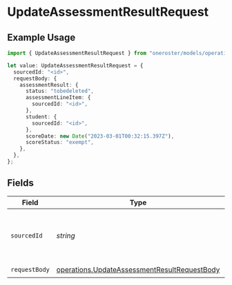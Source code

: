 # UpdateAssessmentResultRequest

## Example Usage

```typescript
import { UpdateAssessmentResultRequest } from "oneroster/models/operations";

let value: UpdateAssessmentResultRequest = {
  sourcedId: "<id>",
  requestBody: {
    assessmentResult: {
      status: "tobedeleted",
      assessmentLineItem: {
        sourcedId: "<id>",
      },
      student: {
        sourcedId: "<id>",
      },
      scoreDate: new Date("2023-03-01T00:32:15.397Z"),
      scoreStatus: "exempt",
    },
  },
};
```

## Fields

| Field                                                                                                        | Type                                                                                                         | Required                                                                                                     | Description                                                                                                  |
| ------------------------------------------------------------------------------------------------------------ | ------------------------------------------------------------------------------------------------------------ | ------------------------------------------------------------------------------------------------------------ | ------------------------------------------------------------------------------------------------------------ |
| `sourcedId`                                                                                                  | *string*                                                                                                     | :heavy_check_mark:                                                                                           | The sourcedId of the assessment result to update                                                             |
| `requestBody`                                                                                                | [operations.UpdateAssessmentResultRequestBody](../../models/operations/updateassessmentresultrequestbody.md) | :heavy_check_mark:                                                                                           | N/A                                                                                                          |